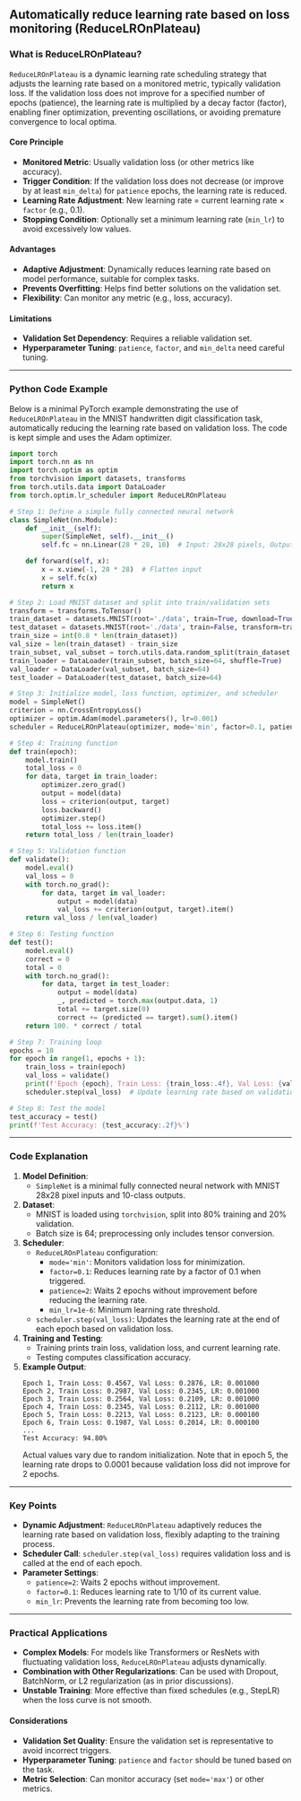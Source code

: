 ## Automatically reduce learning rate based on loss monitoring (ReduceLROnPlateau)
### What is ReduceLROnPlateau?
`ReduceLROnPlateau` is a dynamic learning rate scheduling strategy that adjusts the learning rate based on a monitored metric, typically validation loss. If the validation loss does not improve for a specified number of epochs (patience), the learning rate is multiplied by a decay factor (factor), enabling finer optimization, preventing oscillations, or avoiding premature convergence to local optima.

#### Core Principle
- **Monitored Metric**: Usually validation loss (or other metrics like accuracy).
- **Trigger Condition**: If the validation loss does not decrease (or improve by at least `min_delta`) for `patience` epochs, the learning rate is reduced.
- **Learning Rate Adjustment**: New learning rate = current learning rate × `factor` (e.g., 0.1).
- **Stopping Condition**: Optionally set a minimum learning rate (`min_lr`) to avoid excessively low values.

#### Advantages
- **Adaptive Adjustment**: Dynamically reduces learning rate based on model performance, suitable for complex tasks.
- **Prevents Overfitting**: Helps find better solutions on the validation set.
- **Flexibility**: Can monitor any metric (e.g., loss, accuracy).

#### Limitations
- **Validation Set Dependency**: Requires a reliable validation set.
- **Hyperparameter Tuning**: `patience`, `factor`, and `min_delta` need careful tuning.

---

### Python Code Example
Below is a minimal PyTorch example demonstrating the use of `ReduceLROnPlateau` in the MNIST handwritten digit classification task, automatically reducing the learning rate based on validation loss. The code is kept simple and uses the Adam optimizer.

```python
import torch
import torch.nn as nn
import torch.optim as optim
from torchvision import datasets, transforms
from torch.utils.data import DataLoader
from torch.optim.lr_scheduler import ReduceLROnPlateau

# Step 1: Define a simple fully connected neural network
class SimpleNet(nn.Module):
    def __init__(self):
        super(SimpleNet, self).__init__()
        self.fc = nn.Linear(28 * 28, 10)  # Input: 28x28 pixels, Output: 10 classes

    def forward(self, x):
        x = x.view(-1, 28 * 28)  # Flatten input
        x = self.fc(x)
        return x

# Step 2: Load MNIST dataset and split into train/validation sets
transform = transforms.ToTensor()
train_dataset = datasets.MNIST(root='./data', train=True, download=True, transform=transform)
test_dataset = datasets.MNIST(root='./data', train=False, transform=transform)
train_size = int(0.8 * len(train_dataset))
val_size = len(train_dataset) - train_size
train_subset, val_subset = torch.utils.data.random_split(train_dataset, [train_size, val_size])
train_loader = DataLoader(train_subset, batch_size=64, shuffle=True)
val_loader = DataLoader(val_subset, batch_size=64)
test_loader = DataLoader(test_dataset, batch_size=64)

# Step 3: Initialize model, loss function, optimizer, and scheduler
model = SimpleNet()
criterion = nn.CrossEntropyLoss()
optimizer = optim.Adam(model.parameters(), lr=0.001)
scheduler = ReduceLROnPlateau(optimizer, mode='min', factor=0.1, patience=2, min_lr=1e-6)

# Step 4: Training function
def train(epoch):
    model.train()
    total_loss = 0
    for data, target in train_loader:
        optimizer.zero_grad()
        output = model(data)
        loss = criterion(output, target)
        loss.backward()
        optimizer.step()
        total_loss += loss.item()
    return total_loss / len(train_loader)

# Step 5: Validation function
def validate():
    model.eval()
    val_loss = 0
    with torch.no_grad():
        for data, target in val_loader:
            output = model(data)
            val_loss += criterion(output, target).item()
    return val_loss / len(val_loader)

# Step 6: Testing function
def test():
    model.eval()
    correct = 0
    total = 0
    with torch.no_grad():
        for data, target in test_loader:
            output = model(data)
            _, predicted = torch.max(output.data, 1)
            total += target.size(0)
            correct += (predicted == target).sum().item()
    return 100. * correct / total

# Step 7: Training loop
epochs = 10
for epoch in range(1, epochs + 1):
    train_loss = train(epoch)
    val_loss = validate()
    print(f'Epoch {epoch}, Train Loss: {train_loss:.4f}, Val Loss: {val_loss:.4f}, LR: {optimizer.param_groups[0]["lr"]:.6f}')
    scheduler.step(val_loss)  # Update learning rate based on validation loss

# Step 8: Test the model
test_accuracy = test()
print(f'Test Accuracy: {test_accuracy:.2f}%')
```

---

### Code Explanation
1. **Model Definition**:
   - `SimpleNet` is a minimal fully connected neural network with MNIST 28x28 pixel inputs and 10-class outputs.
2. **Dataset**:
   - MNIST is loaded using `torchvision`, split into 80% training and 20% validation.
   - Batch size is 64; preprocessing only includes tensor conversion.
3. **Scheduler**:
   - `ReduceLROnPlateau` configuration:
     - `mode='min'`: Monitors validation loss for minimization.
     - `factor=0.1`: Reduces learning rate by a factor of 0.1 when triggered.
     - `patience=2`: Waits 2 epochs without improvement before reducing the learning rate.
     - `min_lr=1e-6`: Minimum learning rate threshold.
   - `scheduler.step(val_loss)`: Updates the learning rate at the end of each epoch based on validation loss.
4. **Training and Testing**:
   - Training prints train loss, validation loss, and current learning rate.
   - Testing computes classification accuracy.
5. **Example Output**:
   ```
   Epoch 1, Train Loss: 0.4567, Val Loss: 0.2876, LR: 0.001000
   Epoch 2, Train Loss: 0.2987, Val Loss: 0.2345, LR: 0.001000
   Epoch 3, Train Loss: 0.2564, Val Loss: 0.2109, LR: 0.001000
   Epoch 4, Train Loss: 0.2345, Val Loss: 0.2112, LR: 0.001000
   Epoch 5, Train Loss: 0.2213, Val Loss: 0.2123, LR: 0.000100
   Epoch 6, Train Loss: 0.1987, Val Loss: 0.2014, LR: 0.000100
   ...
   Test Accuracy: 94.80%
   ```
   Actual values vary due to random initialization. Note that in epoch 5, the learning rate drops to 0.0001 because validation loss did not improve for 2 epochs.

---

### Key Points
- **Dynamic Adjustment**: `ReduceLROnPlateau` adaptively reduces the learning rate based on validation loss, flexibly adapting to the training process.
- **Scheduler Call**: `scheduler.step(val_loss)` requires validation loss and is called at the end of each epoch.
- **Parameter Settings**:
   - `patience=2`: Waits 2 epochs without improvement.
   - `factor=0.1`: Reduces learning rate to 1/10 of its current value.
   - `min_lr`: Prevents the learning rate from becoming too low.

---

### Practical Applications
- **Complex Models**: For models like Transformers or ResNets with fluctuating validation loss, `ReduceLROnPlateau` adjusts dynamically.
- **Combination with Other Regularizations**: Can be used with Dropout, BatchNorm, or L2 regularization (as in prior discussions).
- **Unstable Training**: More effective than fixed schedules (e.g., StepLR) when the loss curve is not smooth.

#### Considerations
- **Validation Set Quality**: Ensure the validation set is representative to avoid incorrect triggers.
- **Hyperparameter Tuning**: `patience` and `factor` should be tuned based on the task.
- **Metric Selection**: Can monitor accuracy (set `mode='max'`) or other metrics.
